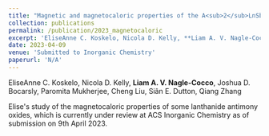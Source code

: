 ```yaml
---
title: "Magnetic and magnetocaloric properties of the A<sub>2</sub>LnSbO<sub>6</sub> lanthanide oxides on the frustrated _fcc_ lattice"
collection: publications
permalink: /publication/2023_magnetocaloric
excerpt: 'EliseAnne C. Koskelo, Nicola D. Kelly, **Liam A. V. Nagle-Cocco**, Joshua D. Bocarsly, Paromita Mukherjee, Cheng Liu, Qiang Zhang, Siân E. Dutton'
date: 2023-04-09
venue: 'Submitted to Inorganic Chemistry'
paperurl: 'N/A'
---
```

EliseAnne C. Koskelo, Nicola D. Kelly, **Liam A. V. Nagle-Cocco**, Joshua D. Bocarsly, Paromita Mukherjee, Cheng Liu, Siân E. Dutton, Qiang Zhang

Elise's study of the magnetocaloric properties of some lanthanide antimony oxides, which is currently under review at ACS Inorganic Chemistry as of submission on 9th April 2023.
